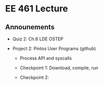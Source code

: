 # EE 461 Lecture

## Announements

- Quiz 2: Ch.6 LDE OSTEP

- Project 2: Pintos User Programs (github)

	- Process API and syscalls

	- Checkpoint 1: Download, compile, run

	- Checkpoint 2: 
